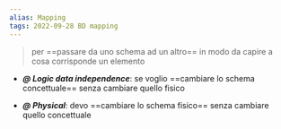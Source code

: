 ```yaml
---
alias: Mapping
tags: 2022-09-28 BD mapping
---
```


> per ==passare da uno schema ad un altro== in modo da capire a cosa corrisponde un elemento

- ***@ Logic data independence***: se voglio ==cambiare lo schema concettuale== senza cambiare quello fisico

- ***@ Physical***: devo ==cambiare lo schema fisico== senza cambiare quello concettuale